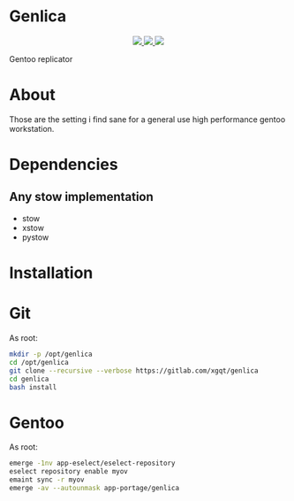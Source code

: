 # Genlica

<p align="center">
    <a href="https://gitlab.com/xgqt/genlica/pipelines">
        <img src="https://gitlab.com/xgqt/genlica/badges/master/pipeline.svg">
    </a>
    <a href="https://gitlab.com/xgqt/genlica/commits/master.atom">
        <img src="https://img.shields.io/badge/feed-atom-orange.svg">
    </a>
    <a href="./LICENSE">
        <img src="https://img.shields.io/badge/license-ISC-blue.svg">
    </a>
</p>

Gentoo replicator


# About

Those are the setting i find sane for a general use high performance gentoo workstation.


# Dependencies

## Any stow implementation

- stow
- xstow
- pystow


# Installation

# Git

As root:

```sh
mkdir -p /opt/genlica
cd /opt/genlica
git clone --recursive --verbose https://gitlab.com/xgqt/genlica
cd genlica
bash install
```


# Gentoo

As root:

```sh
emerge -1nv app-eselect/eselect-repository
eselect repository enable myov
emaint sync -r myov
emerge -av --autounmask app-portage/genlica
```


